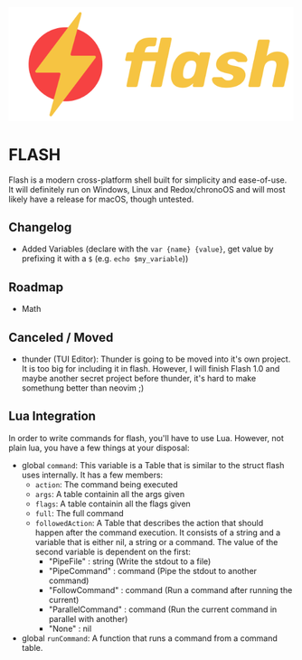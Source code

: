 <p align="center">
  <img src="logo.png" />
</p>

# FLASH
Flash is a modern cross-platform shell built for simplicity and ease-of-use. It will definitely run on Windows, Linux and Redox/chronoOS and will most likely have a release for macOS, though untested.

## Changelog
- Added Variables (declare with the `var {name} {value}`, get value by prefixing it with a `$` (e.g. `echo $my_variable`))

## Roadmap
- Math

## Canceled / Moved
- thunder (TUI Editor): Thunder is going to be moved into it's own project. It is too big for including it in flash. However, I will finish Flash 1.0 and maybe another secret project before thunder, it's hard to make somethung better than neovim ;)

## Lua Integration
In order to write commands for flash, you'll have to use Lua. However, not plain lua, you have a few things at your disposal:

- global `command`: This variable is a Table that is similar to the struct flash uses internally. It has a few members:
    - `action`: The command being executed
    - `args`: A table containin all the args given
    - `flags`: A table containin all the flags given
    - `full`: The full command
    - `followedAction`: A Table that describes the action that should happen after the command execution. It consists of a string and a variable that is either nil, a string or a command.
    The value of the second variable is dependent on the first:
        - "PipeFile" : string (Write the stdout to a file)
        - "PipeCommand" : command (Pipe the stdout to another command)
        - "FollowCommand" : command (Run a command after running the current) 
        - "ParallelCommand" : command (Run the current command in parallel with another)
        - "None" : nil
- global `runCommand`: A function that runs a command from a command table.
    